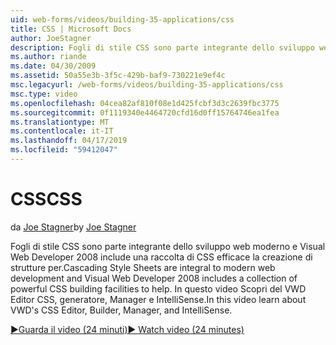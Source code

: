 ```yaml
---
uid: web-forms/videos/building-35-applications/css
title: CSS | Microsoft Docs
author: JoeStagner
description: Fogli di stile CSS sono parte integrante dello sviluppo web moderno e Visual Web Developer 2008 include una raccolta di CSS efficace la creazione di strutture per...
ms.author: riande
ms.date: 04/30/2009
ms.assetid: 50a55e3b-3f5c-429b-baf9-730221e9ef4c
msc.legacyurl: /web-forms/videos/building-35-applications/css
msc.type: video
ms.openlocfilehash: 04cea82af810f08e1d425fcbf3d3c2639fbc3775
ms.sourcegitcommit: 0f1119340e4464720cfd16d0ff15764746ea1fea
ms.translationtype: MT
ms.contentlocale: it-IT
ms.lasthandoff: 04/17/2019
ms.locfileid: "59412047"
---
```

# <a name="css"></a><span data-ttu-id="c34f8-103">CSS</span><span class="sxs-lookup"><span data-stu-id="c34f8-103">CSS</span></span>

<span data-ttu-id="c34f8-104">da [Joe Stagner](https://github.com/JoeStagner)</span><span class="sxs-lookup"><span data-stu-id="c34f8-104">by [Joe Stagner](https://github.com/JoeStagner)</span></span>

<span data-ttu-id="c34f8-105">Fogli di stile CSS sono parte integrante dello sviluppo web moderno e Visual Web Developer 2008 include una raccolta di CSS efficace la creazione di strutture per.</span><span class="sxs-lookup"><span data-stu-id="c34f8-105">Cascading Style Sheets are integral to modern web development and Visual Web Developer 2008 includes a collection of powerful CSS building facilities to help.</span></span> <span data-ttu-id="c34f8-106">In questo video Scopri del VWD Editor CSS, generatore, Manager e IntelliSense.</span><span class="sxs-lookup"><span data-stu-id="c34f8-106">In this video learn about VWD's CSS Editor, Builder, Manager, and IntelliSense.</span></span>

[<span data-ttu-id="c34f8-107">&#9654;Guarda il video (24 minuti)</span><span class="sxs-lookup"><span data-stu-id="c34f8-107">&#9654; Watch video (24 minutes)</span></span>](https://channel9.msdn.com/Blogs/ASP-NET-Site-Videos/css)
